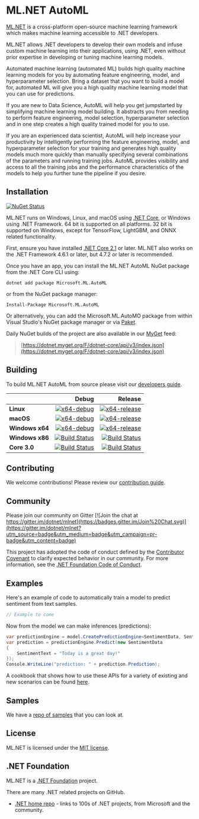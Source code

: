 # ML.NET AutoML

[ML.NET](https://www.microsoft.com/net/learn/apps/machine-learning-and-ai/ml-dotnet) is a cross-platform open-source machine learning framework which makes machine learning accessible to .NET developers.

ML.NET allows .NET developers to develop their own models and infuse custom machine learning into their applications, using .NET, even without prior expertise in developing or tuning machine learning models.

Automated machine learning (automated ML) builds high quality machine learning models for you by automating feature engineering, model, and hyperparameter selection. 
Bring a dataset that you want to build a model for, automated ML will give you a high quality machine learning model that you can use for predictions.

If you are new to Data Science, AutoML will help you get jumpstarted by simplifying machine learning model building. 
It abstracts you from needing to perform feature engineering, model selection, hyperparameter selection and in one step creates a high quality trained model for you to use.

If you are an experienced data scientist, AutoML will help increase your productivity by intelligently performing the feature engineering, model, and hyperparameter selection for your training and generates high quality models much more quickly than manually specifying several combinations of the parameters and running training jobs. 
AutoML provides visibility and access to all the training jobs and the performance characteristics of the models to help you further tune the pipeline if you desire.

## Installation

[![NuGet Status](https://img.shields.io/nuget/v/Microsoft.ML.AutoML.svg?style=flat)](https://www.nuget.org/packages/Microsoft.ML.AutoML/)

ML.NET runs on Windows, Linux, and macOS using [.NET Core](https://github.com/dotnet/core), or Windows using .NET Framework. 64 bit is supported on all platforms. 32 bit is supported on Windows, except for TensorFlow, LightGBM, and ONNX related functionality.

First, ensure you have installed [.NET Core 2.1](https://www.microsoft.com/net/learn/get-started) or later. ML.NET also works on the .NET Framework 4.6.1 or later, but 4.7.2 or later is recommended.

Once you have an app, you can install the ML.NET AutoML NuGet package from the .NET Core CLI using:
```
dotnet add package Microsoft.ML.AutoML
```

or from the NuGet package manager:
```
Install-Package Microsoft.ML.AutoML
```

Or alternatively, you can add the Microsoft.ML.AutoMO package from within Visual Studio's NuGet package manager or via [Paket](https://github.com/fsprojects/Paket).

Daily NuGet builds of the project are also available in our [MyGet](https://dotnet.myget.org/feed/dotnet-core/package/nuget/Microsoft.ML.AutoML) feed:

> [https://dotnet.myget.org/F/dotnet-core/api/v3/index.json](https://dotnet.myget.org/F/dotnet-core/api/v3/index.json)

## Building

To build ML.NET AutoML from source please visit our [developers guide](docs/project-docs/developer-guide.md).

|    | Debug | Release |
|:---|----------------:|------------------:|
|**Linux**|[![x64-debug](https://dnceng.visualstudio.com/public/_apis/build/status/dotnet/machinelearning/machinelearning-automl-ci?branchName=master&jobname=Linux&configuration=Build_Debug)](https://dnceng.visualstudio.com/DotNet-Public/_build/latest?definitionId=312&branch=master)|[![x64-release](https://dnceng.visualstudio.com/public/_apis/build/status/dotnet/machinelearning/machinelearning-automl-ci?branchName=master&jobname=Linux&configuration=Build_Release)](https://dnceng.visualstudio.com/DotNet-Public/_build/latest?definitionId=312&branch=master)|
|**macOS**|[![x64-debug](https://dnceng.visualstudio.com/public/_apis/build/status/dotnet/machinelearning/machinelearning-automl-ci?branchName=master&jobname=macOS&configuration=Build_Debug)](https://dnceng.visualstudio.com/DotNet-Public/_build/latest?definitionId=312&branch=master)|[![x64-release](https://dnceng.visualstudio.com/public/_apis/build/status/dotnet/machinelearning/machinelearning-automl-ci?branchName=master&jobname=macOS&configuration=Build_Release)](https://dnceng.visualstudio.com/DotNet-Public/_build/latest?definitionId=312&branch=master)|
|**Windows x64**|[![x64-debug](https://dnceng.visualstudio.com/public/_apis/build/status/dotnet/machinelearning/machinelearning-automl-ci?branchName=master&jobname=Windows_x64&configuration=Build_Debug)](https://dnceng.visualstudio.com/DotNet-Public/_build/latest?definitionId=312&branch=master)|[![x64-release](https://dnceng.visualstudio.com/public/_apis/build/status/dotnet/machinelearning/machinelearning-automl-ci?branchName=master&jobname=Windows_x64&configuration=Build_Release)](https://dnceng.visualstudio.com/DotNet-Public/_build/latest?definitionId=312&branch=master)|
|**Windows x86**|[![Build Status](https://dnceng.visualstudio.com/public/_apis/build/status/dotnet/machinelearning/machinelearning-automl-ci?branchName=master&jobName=Windows_x86&configuration=Build_Debug)](https://dnceng.visualstudio.com/public/_build/latest?definitionId=312?branchName=master)|[![Build Status](https://dnceng.visualstudio.com/public/_apis/build/status/dotnet/machinelearning/machinelearning-automl-ci?branchName=master&jobName=Windows_x86&configuration=Build_Release)](https://dnceng.visualstudio.com/public/_build/latest?definitionId=312?branchName=master)|
|**Core 3.0**|[![Build Status](https://dnceng.visualstudio.com/public/_apis/build/status/dotnet/machinelearning/machinelearning-automl-ci?branchName=master&jobName=core30&configuration=Build_Debug_Intrinsics)](https://dnceng.visualstudio.com/public/_build/latest?definitionId=312?branchName=master)|[![Build Status](https://dnceng.visualstudio.com/public/_apis/build/status/dotnet/machinelearning/machinelearning-automl-ci?branchName=master&jobName=core30&configuration=Build_Release_Intrinsics)](https://dnceng.visualstudio.com/public/_build/latest?definitionId=312?branchName=master)|

## Contributing

We welcome contributions! Please review our [contribution guide](https://github.com/dotnet/machinelearning/blob/master/CONTRIBUTING.md).

## Community

Please join our community on Gitter [![Join the chat at https://gitter.im/dotnet/mlnet](https://badges.gitter.im/Join%20Chat.svg)](https://gitter.im/dotnet/mlnet?utm_source=badge&utm_medium=badge&utm_campaign=pr-badge&utm_content=badge)

This project has adopted the code of conduct defined by the [Contributor Covenant](https://contributor-covenant.org/) to clarify expected behavior in our community.
For more information, see the [.NET Foundation Code of Conduct](https://dotnetfoundation.org/code-of-conduct).

## Examples

Here's an example of code to automatically train a model to predict sentiment from text samples.

```C#
// Example to come 

```

Now from the model we can make inferences (predictions):

```C#
var predictionEngine = model.CreatePredictionEngine<SentimentData, SentimentPrediction>(mlContext);
var prediction = predictionEngine.Predict(new SentimentData
{
    SentimentText = "Today is a great day!"
});
Console.WriteLine("prediction: " + prediction.Prediction);
```
A cookbook that shows how to use these APIs for a variety of existing and new scenarios can be found [here](docs/code/MlNetCookBook.md).


## Samples

We have a [repo of samples](https://github.com/dotnet/machinelearning-samples) that you can look at.

## License

ML.NET is licensed under the [MIT license](LICENSE).

## .NET Foundation

ML.NET is a [.NET Foundation](https://www.dotnetfoundation.org/projects) project.

There are many .NET related projects on GitHub.

- [.NET home repo](https://github.com/Microsoft/dotnet) - links to 100s of .NET projects, from Microsoft and the community.
